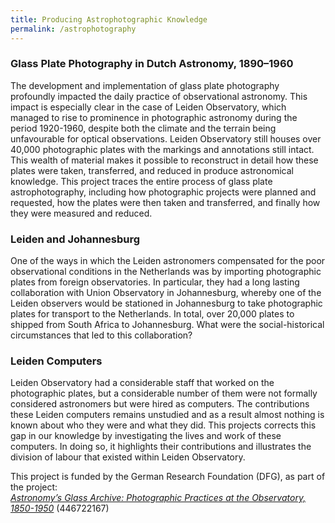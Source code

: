 ```yaml
---
title: Producing Astrophotographic Knowledge
permalink: /astrophotography
---
```

### Glass Plate Photography in Dutch Astronomy, 1890–1960
The development and implementation of glass plate photography profoundly impacted the daily practice of observational astronomy. This impact is especially clear in the case of Leiden Observatory, which managed to rise to prominence in photographic astronomy during the period 1920-1960, despite both the climate and the terrain being unfavourable for optical observations. Leiden Observatory still houses over 40,000 photographic plates with the markings and annotations still intact. This wealth of material makes it possible to reconstruct in detail how these plates were taken, transferred, and reduced in produce astronomical knowledge. This project traces the entire process of glass plate astrophotography, including how photographic projects were planned and requested, how the plates were then taken and transferred, and finally how they were measured and reduced. 

### Leiden and Johannesburg
One of the ways in which the Leiden astronomers compensated for the poor observational conditions in the Netherlands was by importing photographic plates from foreign observatories. In particular, they had a long lasting collaboration with Union Observatory in Johannesburg, whereby one of the Leiden observers would be stationed in Johannesburg to take photographic plates for transport to the Netherlands. In total, over 20,000 plates to shipped from South Africa to Johannesburg. What were the social-historical circumstances that led to this collaboration? 

### Leiden Computers
Leiden Observatory had a considerable staff that worked on the photographic plates, but a considerable number of them were not formally considered astronomers but were hired as computers. The contributions these Leiden computers remains unstudied and as a result almost nothing is known about who they were and what they did. This projects corrects this gap in our knowledge by investigating the lives and work of these computers. In doing so, it highlights their contributions and illustrates the division of labour that existed within Leiden Observatory.


This project is funded by the German Research Foundation (DFG), as part of the project:  
[_Astronomy’s Glass Archive: Photographic Practices at the Observatory, 1850-1950_](https://www.omarnasim.com/dfg-project) (446722167)
